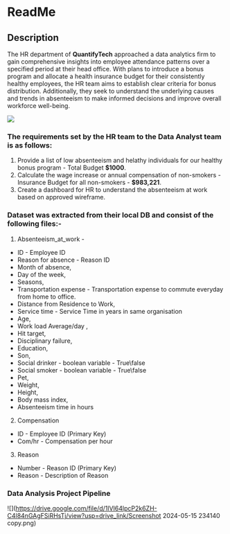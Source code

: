 # ReadMe
## Description

The HR department of **QuantifyTech** approached a data analytics firm to gain comprehensive insights into employee attendance patterns over a specified period at their 
head office. With plans to introduce a bonus program and allocate a health insurance budget for their consistently healthy employees, the HR team aims to establish 
clear criteria for bonus distribution. Additionally, they seek to understand the underlying causes and trends in absenteeism to make informed decisions and improve 
overall workforce well-being.

![](https://www.shutterstock.com/shutterstock/photos/1562208520/display_1500/stock-vector-hr-employee-care-support-of-professional-growth-vector-illustration-for-web-banner-infographics-1562208520.jpg)

### The requirements set by the HR team to the Data Analyst team is as follows:
1) Provide a list of low absenteeism and helathy individuals for our healthy bonus program - Total Budget **$1000**.
2) Calculate the wage increase or annual compensation of non-smokers - Insurance Budget for all non-smokers - **$983,221**.
3) Create a dashboard for HR to understand the absenteeism at work based on approved wireframe.

### Dataset was extracted from their local DB and consist of the following files:-
1) Absenteeism_at_work - 
+ ID - Employee ID
+ Reason for absence - Reason ID
+ Month of absence,
+ Day of the week,
+ Seasons,
+ Transportation expense - Transportation expense to commute everyday from home to office.
+ Distance from Residence to Work,
+ Service time - Service Time in years in same organisation
+ Age,
+ Work load Average/day ,
+ Hit target,
+ Disciplinary failure,
+ Education,
+ Son,
+ Social drinker - boolean variable - True\false
+ Social smoker - boolean variable - True\false
+ Pet,
+ Weight,
+ Height,
+ Body mass index,
+ Absenteeism time in hours

2) Compensation 
+ ID - Employee ID (Primary Key)
+ Com/hr - Compensation per hour

3) Reason
+ Number - Reason ID (Primary Key)
+ Reason - Description of Reason



### Data Analysis Project Pipeline
![](https://drive.google.com/file/d/1lVI64lpcP2k6ZH-C4l84nGAgFSiRHsTj/view?usp=drive_link/Screenshot 2024-05-15 234140 copy.png)
